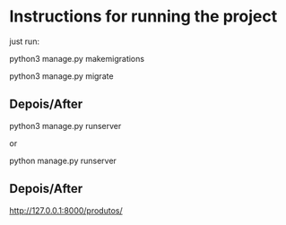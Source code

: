 # Instructions for running the project

just run: 

python3 manage.py makemigrations


python3 manage.py migrate

## Depois/After

python3 manage.py runserver

or

python manage.py runserver


## Depois/After

http://127.0.0.1:8000/produtos/
